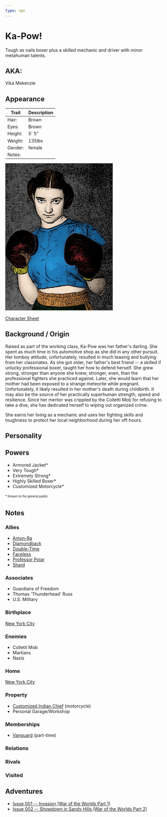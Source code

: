 ```yaml
---
type: npc
---
```

<!--
type: non-player-character
created-by:
-->

# Ka-Pow!

Tough as nails boxer plus a skilled mechanic and driver with minor metahuman talents.

## AKA:
Vika Mekenzie

## Appearance
Trait | Description
-- | --
Hair: | Brown
Eyes: | Brown
Height: | 5' 5"
Weight: | 135lbs
Gender: | female
Notes: |

![picture](../../images/Ka-Pow.jpg)

[Character Sheet](https://legends-of-the-golden-age.github.io/LotGA/pdf/Ka-Pow.pdf)

## Background / Origin
Raised as part of the working class, Ka-Pow was her father's darling.  She spent as much time in his automotive shop as she did in any other pursuit.  Her tomboy attitude, unfortunately, resulted in much teasing and bullying from her classmates.  As she got older, her father's best friend -- a skilled if unlucky professional boxer, taught her how to defend herself.  She grew strong, stronger than anyone she knew; stronger, even, than the professional fighters she practiced against.  Later, she would learn that her mother had been exposed to a strange meteorite while pregnant.  Unfortunately, it likely resulted in her mother's death during childbirth.  It may also be the source of her practically superhuman strength, speed and resilience.  Since her mentor was crippled by the Colletti Mob for refusing to take a dive, she has dedicated herself to wiping out organized crime.

She earns her living as a mechanic and uses her fighting skills and toughness to protect her local neighborhood during her off-hours.

## Personality

## Powers
- Armored Jacket\*
- Very Tough\*
- Extremely Strong\*
- Highly Skilled Boxer\*
- Customized Motorcycle\*

<sub><sup> * Known to the general public</sup></sub>

## Notes

### Allies
- [Amon-Ra](Amon-Ra.md)
- [Diamondback](Diamondback.md)
- [Double-Time](Double_Time.md)
- [Faceless](Faceless.md)
- [Professor Polar](Professor_Polar.md)
- [Shard](Shard.md)

### Associates
- Guardians of Freedom
- Thomas 'Thunderhead' Russ
- U.S. Military

### Birthplace
[New York City](/locations/New_York_State/New_York_City/New_York_City.md)

### Enemies
- Colletti Mob
- Martians
- Nazis

### Home
[New York City](/locations/New_York_State/New_York_City/New_York_City.md)

### Property
- [Customized Indian Chief](/items/Ka-Pow_Motorcycle.md) (motorcycle)
- Personal Garage/Workshop

### Memberships
- [Vanguard](/organizations/Vanguard.md) (part-time)

### Relations

### Rivals

### Visited

## Adventures
- [Issue 001 -- Invasion (War of the Worlds Part 1)](sessions/Issue-001.md)
- [Issue 002 -- Showdown in Sandy Hills (War of the Worlds Part 2)](sessions/Issue-002.md)

<!-- GM Notes
[Hero Designer File](<>)
[pdf](<>)
-->